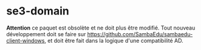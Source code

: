 # se3-domain

**Attention** ce paquet est obsolète et ne doit plus être modifié. Tout nouveau développement doit se faire sur https://github.com/SambaEdu/sambaedu-client-windows, et doit être fait dans la logique d'une compatibilité AD.
